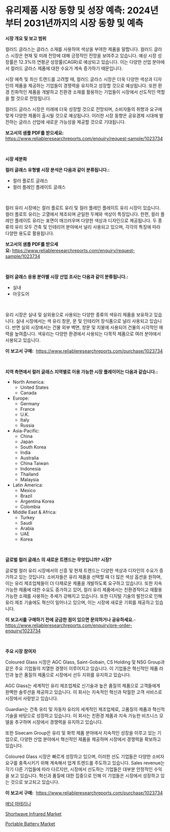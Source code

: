 <p><h1>유리제품 시장 동향 및 성장 예측: 2024년부터 2031년까지의 시장 동향 및 예측</h1></p><p><strong>시장 개요 및 보고 범위</strong></p>
<p><p>컬러드 글라스는 글라스 소재를 사용하여 색상을 부여한 제품을 말합니다. 컬러드 글라스 시장은 현재 및 미래 전망에 대해 긍정적인 전망을 보여주고 있습니다. 예상 시장 성장률은 12.3%의 연평균 성장률(CAGR)로 예상되고 있습니다. 이는 다양한 산업 분야에서 컬러드 글라스 제품에 대한 수요가 계속 증가하기 때문입니다.</p><p>시장 예측 및 최신 트렌드를 고려할 때, 컬러드 글라스 시장은 더욱 다양한 색상과 디자인의 제품을 제공하는 기업들이 경쟁력을 유지하고 성장할 것으로 예상됩니다. 또한 환경 친화적인 제품을 개발하고 친환경 소재를 활용하는 기업들이 시장에서 선도적인 역할을 할 것으로 전망됩니다.</p><p>컬러드 글라스 시장은 미래에 더욱 성장할 것으로 전망되며, 소비자들의 취향과 요구에 맞게 다양한 제품이 출시될 것으로 예상됩니다. 이러한 시장 동향은 공유경제 시대에 발전하는 글라스 산업에 새로운 가능성을 제공할 것으로 기대됩니다.</p></p>
<p><strong>보고서의 샘플 PDF를 받으세요:</strong> <a href="https://www.reliableresearchreports.com/enquiry/request-sample/1023734">https://www.reliableresearchreports.com/enquiry/request-sample/1023734</a></p>
<p>&nbsp;</p>
<p><strong>시장 세분화</strong></p>
<p><strong>컬러 글래스 유형별 시장 분석은 다음과 같이 분류됩니다.:</strong></p>
<p><ul><li>컬러 플로트 글래스</li><li>컬러 플레인 플레이트 글래스</li></ul></p>
<p>&nbsp;</p>
<p><p>컬러 유리 시장에는 컬러 플로트 유리 및 컬러 플레인 플레이트 유리 시장이 있습니다. 컬러 플로트 유리는 고열에서 제조되며 균일한 두께와 색상이 특징입니다. 한편, 컬러 플레인 플레이트 유리는 표면이 매끄러우며 다양한 색상과 디자인으로 제공됩니다. 두 종류의 유리 모두 건축 및 인테리어 분야에서 널리 사용되고 있으며, 각각의 특징에 따라 다양한 용도로 활용됩니다.</p></p>
<p><strong>보고서의 샘플 PDF를 받으세요:</strong>&nbsp;<a href="https://www.reliableresearchreports.com/enquiry/request-sample/1023734">https://www.reliableresearchreports.com/enquiry/request-sample/1023734</a></p>
<p>&nbsp;</p>
<p><strong> 컬러 글래스 응용 분야별 시장 산업 조사는 다음과 같이 분류됩니다.:</strong></p>
<p><ul><li>실내</li><li>아웃도어</li></ul></p>
<p>&nbsp;</p>
<p><p>유리 시장은 실내 및 실외용으로 사용되는 다양한 종류의 색유리 제품을 보유하고 있습니다. 실내 시장에서는 색 유리 창문, 문 및 인테리어 장식품으로 널리 사용되고 있습니다. 반면 실외 시장에서는 건물 외부 벽면, 창문 및 지붕에 사용되어 건물의 시각적인 매력을 높여줍니다. 색유리는 다양한 환경에서 사용되는 다목적 제품으로 여러 분야에서 사용되고 있습니다.</p></p>
<p><strong>이 보고서 구매:</strong>&nbsp; <a href="https://www.reliableresearchreports.com/purchase/1023734">https://www.reliableresearchreports.com/purchase/1023734</a></p>
<p>&nbsp;</p>
<p><strong>지역 측면에서 컬러 글래스 지역별로 이용 가능한 시장 플레이어는 다음과 같습니다.:</strong></p>
<p><ul>
    <li>
        North America:
        <ul>
            <li>United States</li>
            <li>Canada</li>
        </ul>
    </li>
    <li>
        Europe:
        <ul>
            <li>Germany</li>
            <li>France</li>
            <li>U.K.</li>
            <li>Italy</li>
            <li>Russia</li>
        </ul>
    </li>
    <li>
        Asia-Pacific:
        <ul>
            <li>China</li>
            <li>Japan</li>
            <li>South Korea</li>
            <li>India</li>
            <li>Australia</li>
            <li>China Taiwan</li>
            <li>Indonesia</li>
            <li>Thailand</li>
            <li>Malaysia</li>
        </ul>
    </li>
    <li>
        Latin America:
        <ul>
            <li>Mexico</li>
            <li>Brazil</li>
            <li>Argentina Korea</li>
            <li>Colombia</li>
        </ul>
    </li>
    <li>
        Middle East & Africa:
        <ul>
            <li>Turkey</li>
            <li>Saudi</li>
            <li>Arabia</li>
            <li>UAE</li>
            <li>Korea</li>
        </ul>
    </li>
    </ul></p>
<p>&nbsp;</p>
<p><strong>글로벌 컬러 글래스 의 새로운 트렌드는 무엇입니까? 시장?</strong></p>
<p><p>글로벌 컬러 유리 시장에서의 신흥 및 현재 트렌드는 다양한 색상과 디자인의 수요가 증가하고 있는 것입니다. 소비자들은 유리 제품을 선택할 때 더 많은 색상 옵션을 원하며, 이는 유리 제조업체들이 더 다채로운 제품을 개발하도록 요구하고 있습니다. 또한 지속가능한 제품에 대한 수요도 증가하고 있어, 컬러 유리 제품에서는 친환경적이고 재활용 가능한 소재를 사용하는 추세가 강해지고 있습니다. 또한 디지털 기술의 발전으로 인해 유리 제조 기술에도 혁신이 일어나고 있으며, 이는 시장에 새로운 기회를 제공하고 있습니다.</p></p>
<p><strong>이 보고서를 구매하기 전에 궁금한 점이 있으면 문의하거나 공유하세요.</strong>- <a href="https://www.reliableresearchreports.com/enquiry/pre-order-enquiry/1023734">https://www.reliableresearchreports.com/enquiry/pre-order-enquiry/1023734</a></p>
<p>&nbsp;</p>
<p><strong>주요 시장 참여자</strong></p>
<p><p>Coloured Glass 시장은 AGC Glass, Saint-Gobain, CS Holding 및 NSG Group과 같은 주요 기업들의 치열한 경쟁이 이루어지고 있습니다. 이 기업들은 혁신적인 제품 라인과 높은 품질의 제품으로 시장에서 선두 지위를 유지하고 있습니다. </p><p>AGC Glass는 세계적인 유리 제조업체로 신기술과 높은 품질의 제품으로 고객들에게 완벽한 솔루션을 제공하고 있습니다. 이 회사는 지속적인 혁신과 탁월한 고객 서비스로 시장에서 사랑받고 있습니다. </p><p>Guardian는 건축 유리 및 자동차 유리의 세계적인 제조업체로, 고품질의 제품과 혁신적 기술을 바탕으로 성장하고 있습니다. 이 회사는 친환경 제품과 지속 가능한 비즈니스 모델을 추구하며 시장에서 경쟁력을 유지하고 있습니다.</p><p>또한 Sisecam Group은 유리 및 화학 제품 분야에서 지속적인 성장을 이루고 있는 기업으로, 다양한 산업 분야에서 혁신적인 제품을 제공하며 시장에서 경쟁력을 확보하고 있습니다. </p><p>Coloured Glass 시장은 빠르게 성장하고 있으며, 이러한 선도 기업들은 다양한 소비자 요구를 충족시키기 위해 계속해서 업계 트렌드를 주도하고 있습니다. Sales revenue는 각기 다른 기업들에 따라 다르지만, 시장에서 선도하는 기업들은 대부분 안정적인 수익을 보고 있습니다. 혁신과 품질에 대한 집중으로 인해 이 기업들은 시장에서 성장하고 있는 것으로 보고되고 있습니다.</p></p>
<p><strong>이 보고서 구매:</strong>&nbsp;&nbsp;<a href="https://www.reliableresearchreports.com/purchase/1023734">https://www.reliableresearchreports.com/purchase/1023734</a></p>
<p><p><a href="https://github.com/fernandotryO5lson96765/Market-Research-Report-List-1/blob/main/33864109114.md">애넘 마테리나</a></p><p><a href="https://github.com/danielneavesallisons03mba/Market-Research-Report-List-1/blob/main/shortwave-infrared-market.md">Shortwave Infrared Market</a></p><p><a href="https://github.com/dimitrishawkinswaynenp91rgz/Market-Research-Report-List-2/blob/main/portable-battery-market.md">Portable Battery Market</a></p></p>
